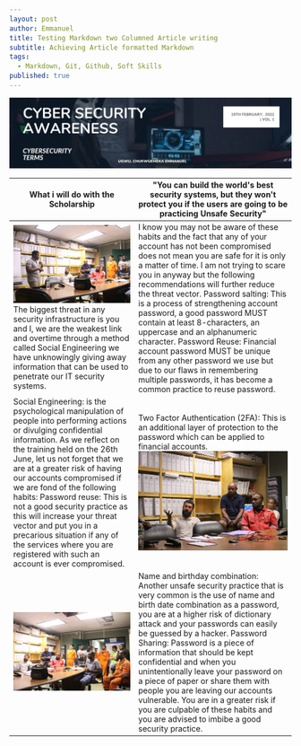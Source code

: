 ```yaml
---
layout: post
author: Emmanuel
title: Testing Markdown two Columned Article writing
subtitle: Achieving Article formatted Markdown
tags:
  - Markdown, Git, Github, Soft Skills
published: true
---
```

![Cyber Security Awareness](../img/article-volume-1.jpg "Cyber Security Weekly Article")
<div>
  <table class="styled-table">
    <thead>
      <tr>
        <th>What i will do with the Scholarship</th>
        <th>"You can build the world's best security systems, but they won't protect you if the users are going to be practicing Unsafe Security"</th>
      </tr>
    </thead>
    <tbody>
    <tr>
        <td> 
          <img src="../img/emk3.jpeg" alt="Okume Charly conference" title="Cyber awareness training" />
        The biggest threat in any security infrastructure is you and I, we are the weakest link and overtime through a method called Social Engineering we have unknowingly giving away information that can be used to penetrate our IT security systems.
        </td>
        <td>
          I know you may not be aware of these habits and the fact that any of your account has not been compromised does not mean you are safe for it is only a matter of time.
          I am not trying to scare you in anyway but the following recommendations will further reduce the threat vector.
          Password salting: This is a process of strengthening account password, a good password MUST contain at least 8-characters, an uppercase and an alphanumeric character.
          Password Reuse: Financial account password MUST be unique from any other password we use but due to our flaws in remembering multiple passwords, it has become a common practice to reuse password.
        </td>
      </tr>
      <tr>
        <td>
          Social Engineering: is the psychological manipulation of people into performing actions or divulging confidential information.
          As we reflect on the training held on the 26th June, let us not forget that we are at a greater risk of having our accounts compromised if we are fond of the following habits:
          Password reuse: This is not a good security practice as this will increase your threat vector and put you in a precarious situation if any of the services where you are registered with such an account is ever compromised.
      </td>
        <td>
          Two Factor Authentication (2FA): This is an additional layer of protection to the password which can be applied to financial accounts.
          <img src="../img/emk14.jpeg" alt="Okume charly" title="First training session" />
        </td>
      </tr>
      <tr>
        <td> 
          <img src="../img/emk4.jpeg" alt="Okume charly" title="Cyber Awareness training" />
        </td>
        <td>
          Name and birthday combination: Another unsafe security practice that is very common is the use of name and birth date combination as a password, you are at a higher risk of dictionary attack and your passwords can easily be guessed by a hacker.
          Password Sharing: Password is a piece of information that should be kept confidential and when you unintentionally leave your password on a piece of paper or share them with people you are leaving our accounts vulnerable.
          You are in a greater risk if you are culpable of these habits and you are advised to imbibe a good security practice.
        </td>
      </tr>
    </tbody>
  </table>
</div>



  


  



